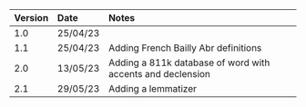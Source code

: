 | Version  | Date  | Notes  |
|:----------|:----------|:----------|
| 1.0    | 25/04/23    |      |
| 1.1    | 25/04/23    | Adding French Bailly Abr definitions     |
| 2.0    | 13/05/23    | Adding a 811k database of word with accents and declension|
| 2.1    | 29/05/23    | Adding a lemmatizer|
